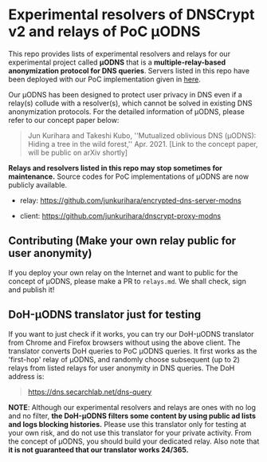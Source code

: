 # Experimental resolvers of DNSCrypt v2 and relays of PoC &mu;ODNS

This repo provides lists of experimental resolvers and relays for our experimental project called **&mu;ODNS** that is a **multiple-relay-based anonymization protocol for DNS queries**. Servers listed in this repo have been deployed with our PoC implementation given in [here](https://github.com/junkurihara/dnscrypt-proxy-modns).

Our &mu;ODNS has been designed to protect user privacy in DNS even if a relay(s) collude with a resolver(s), which cannot be solved in existing DNS anonymization protocols. For the detailed information of &mu;ODNS, please refer to our concept paper below:

> Jun Kurihara and Takeshi Kubo, ''Mutualized oblivious DNS (&mu;ODNS): Hiding a tree in the wild forest,'' Apr. 2021.
> [Link to the concept paper, will be public on arXiv shortly]

**Relays and resolvers listed in this repo may stop sometimes for maintenance.** Source codes for PoC implementations of &mu;ODNS are now publicly available.

- relay: https://github.com/junkurihara/encrypted-dns-server-modns

- client: https://github.com/junkurihara/dnscrypt-proxy-modns

## Contributing (Make your own relay public for user anonymity)

If you deploy your own relay on the Internet and want to public for the concept of &mu;ODNS, please make a PR to `relays.md`. We shall check, sign and publish it!

## DoH-&mu;ODNS translator just for testing

If you want to just check if it works, you can try our DoH-&mu;ODNS translator from Chrome and Firefox browsers without using the above client. The translator converts DoH queries to PoC &mu;ODNS queries. It first works as the 'first-hop' relay of &mu;ODNS, and randomly choose subsequent (up to 2) relays from listed relays for user anonymity in DNS queries. The DoH address is:

> https://dns.secarchlab.net/dns-query

**NOTE**: Although our experimental resolvers and relays are ones with no log and no filter, **the DoH-&mu;ODNS filters some content by using public ad lists and logs blocking histories.** Please use this translator only for testing at your own risk, and do not use this translator for your private activity. From the concept of &mu;ODNS, you should build your dedicated relay. Also note that **it is not guaranteed that our translator works 24/365.**
